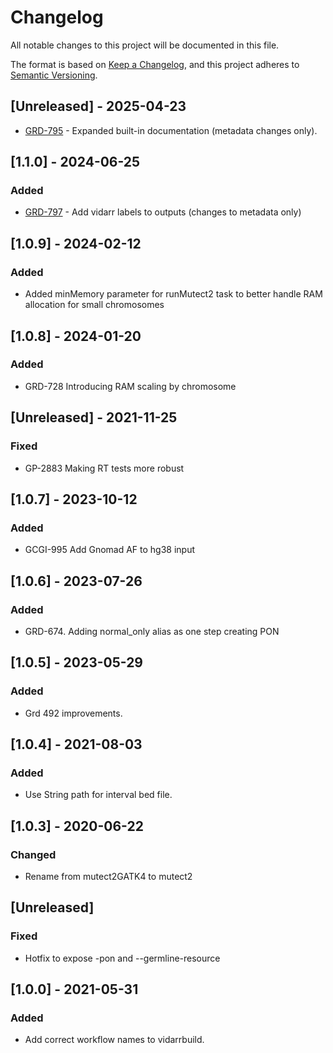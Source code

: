 # Changelog
All notable changes to this project will be documented in this file.

The format is based on [Keep a Changelog](https://keepachangelog.com/en/1.0.0/),
and this project adheres to [Semantic Versioning](https://semver.org/spec/v2.0.0.html).

## [Unreleased] - 2025-04-23
- [GRD-795](https://jira.oicr.on.ca/browse/GRD-795) - Expanded built-in documentation (metadata changes only).

## [1.1.0] - 2024-06-25
### Added
- [GRD-797](https://jira.oicr.on.ca/browse/GRD-797) - Add vidarr labels to outputs (changes to metadata only)

## [1.0.9] - 2024-02-12
### Added
- Added minMemory parameter for runMutect2 task to better handle RAM allocation for small chromosomes

## [1.0.8] - 2024-01-20
### Added
- GRD-728 Introducing RAM scaling by chromosome

## [Unreleased] - 2021-11-25
### Fixed
- GP-2883 Making RT tests more robust

## [1.0.7] - 2023-10-12
### Added
- GCGI-995 Add Gnomad AF to hg38 input

## [1.0.6] - 2023-07-26
### Added
- GRD-674. Adding normal_only alias as one step creating PON  

## [1.0.5] - 2023-05-29
### Added
- Grd 492 improvements.

## [1.0.4] - 2021-08-03
### Added
- Use String path for interval bed file.

## [1.0.3] - 2020-06-22
### Changed
- Rename from mutect2GATK4 to mutect2

## [Unreleased]
### Fixed
- Hotfix to expose -pon and --germline-resource

## [1.0.0] - 2021-05-31
### Added
- Add correct workflow names to vidarrbuild.
